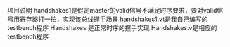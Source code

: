 项目说明
handshakes1是假定master的valid信号不满足时序要求，要对valid信号用寄存器打一拍，实现该总线握手场景
handshakes1.vt是我自己编写的testbench程序
Handshakes 是正常时序的握手实现
Handshakes.v是相应的testbench程序
